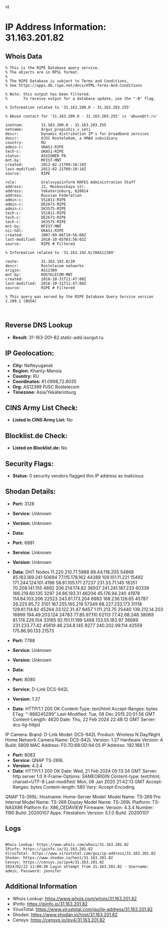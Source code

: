 vt
# IP Address Information: 31.163.201.82

## Whois Data
```
% This is the RIPE Database query service.
% The objects are in RPSL format.
%
% The RIPE Database is subject to Terms and Conditions.
% See https://apps.db.ripe.net/docs/HTML-Terms-And-Conditions

% Note: this output has been filtered.
%       To receive output for a database update, use the "-B" flag.

% Information related to '31.163.200.0 - 31.163.203.255'

% Abuse contact for '31.163.200.0 - 31.163.203.255' is 'abuse@rt.ru'

inetnum:        31.163.200.0 - 31.163.203.255
netname:        Argus_propishis_v_seti
descr:          Dynamic distribution IP's for broadband services
descr:          OJSC Rostelekom, a XMAO subsidiary
country:        RU
admin-c:        UKAS1-RIPE
tech-c:         UKAS1-RIPE
status:         ASSIGNED PA
mnt-by:         MFIST-MNT
created:        2012-02-21T09:10:18Z
last-modified:  2012-02-21T09:10:18Z
source:         RIPE

role:           Uralsvyazinform KHFES Administration Staff
address:        11, Moskovskaya str.
address:        Yekaterinburg, 620014
address:        Russian Federation
admin-c:        VS1811-RIPE
admin-c:        DE2673-RIPE
admin-c:        SK3575-RIPE
tech-c:         VS1811-RIPE
tech-c:         DE2673-RIPE
tech-c:         SK3575-RIPE
mnt-by:         MFIST-MNT
nic-hdl:        UKAS1-RIPE
created:        2007-09-06T10:56:08Z
last-modified:  2018-10-05T03:50:02Z
source:         RIPE # Filtered

% Information related to '31.163.192.0/20AS12389'

route:          31.163.192.0/20
descr:          Rostelecom networks
origin:         AS12389
mnt-by:         ROSTELECOM-MNT
created:        2018-10-31T11:47:08Z
last-modified:  2018-10-31T11:47:08Z
source:         RIPE # Filtered

% This query was served by the RIPE Database Query Service version 1.109.1 (BUSA)



```
## Reverse DNS Lookup
- **Result:** 31-163-201-82.static-adsl.isurgut.ru.

## IP Geolocation:
- **City:** Nefteyugansk
- **Region:** Khanty-Mansia
- **Country:** RU
- **Coordinates:** 61.0998,72.6035
- **Org:** AS12389 PJSC Rostelecom
- **Timezone:** Asia/Yekaterinburg

## CINS Army List Check:
- **Listed in CINS Army List:** 
No

## Blocklist.de Check:
- **Listed on Blocklist.de:** 
No

## Security Flags:
- **Status:** 0 security vendors flagged this IP address as malicious

## Shodan Details:
- **Port:** 3128
- **Service:** Unknown
- **Version:** Unknown
- **Data:** 

- **Port:** 6881
- **Service:** Unknown
- **Version:** Unknown
- **Data:** DHT Nodes
11.220.210.71	5888
88.44.118.205	54868
85.163.169.241	50694
77.115.178.162	44389
109.101.11.221	15492
171.244.124.101	4196
58.81.105.171	27237
231.33.71.145	18351
70.208.141.155	4892
206.214.174.82	36937
241.241.187.233	60339
166.219.60.135	3297
24.86.193.31	46204
45.176.94.240	41978
114.64.103.206	22523
243.61.173.204	6983
168.236.126.65	45787
26.225.95.72	3101
167.255.165.219	57349
88.227.233.173	31118
128.61.114.82	45264
33.122.31.47	8457
1.111.213.75	25440
139.212.14.203	16899
194.49.203.124	24783
77.85.97.110	62113
77.42.68.248	38069
81.174.226.104	33165
92.151.11.199	5468
133.55.183.97	36689
231.233.77.42	45819
46.234.8.145	9277
240.202.99.114	42559
175.86.90.133	21573


- **Port:** 7788
- **Service:** Unknown
- **Version:** Unknown
- **Data:** 

- **Port:** 8080
- **Service:** D-Link DCS-942L
- **Version:** 1.27
- **Data:** HTTP/1.1 200 OK
Content-Type: text/html
Accept-Ranges: bytes
ETag: "-988245289"
Last-Modified: Tue, 08 Dec 2015 20:01:56 GMT
Content-Length: 4620
Date: Thu, 22 Feb 2024 22:48:12 GMT
Server: dcs-lig-httpd


IP Camera:
  Brand: D-Link
  Model: DCS-942L
  Product: Wireless N Day/Night Home Network Camera
  Name: DCS-942L
  Version: 1.27
  Hardware Version: A
  Build: 5809
  MAC Address: F0:7D:68:0D:94:05
  IP Address: 192.168.1.11


- **Port:** 8083
- **Service:** QNAP TS-269L
- **Version:** 4.3.4
- **Data:** HTTP/1.1 200 OK
Date: Wed, 21 Feb 2024 05:13:34 GMT
Server: http server 1.0
X-Frame-Options: SAMEORIGIN
Content-type: text/html; charset=UTF-8
Last-modified: Mon, 06 Jan 2020 21:42:13 GMT
Accept-Ranges: bytes
Content-length: 580
Vary: Accept-Encoding


QNAP TS-269L:
  Hostname: Home-Server
  Model:
    Model Name: TS-269 Pro
    Internal Model Name: TS-269
    Display Model Name: TS-269L
    Platform: TS-NASX86
    Platform Ex: X86_CEDAVIEW
  Firmware:
    Version: 4.3.4
    Number: 1190
    Build: 20200107
  Apps:
    Filestation:
      Version: 5.1.0
      Build: 20200107


## Logs
```

Whois Lookup: https://www.whois.com/whois/31.163.201.82
IPinfo: https://ipinfo.io/31.163.201.82
VirusTotal: https://www.virustotal.com/gui/ip-address/31.163.201.82
Shodan: https://www.shodan.io/host/31.163.201.82
Censys: https://censys.io/ipv4/31.163.201.82
2024/02/22 11:00:38 Login attempt from 31.163.201.82 - Username: admin, Password: jennifer

```
## Additional Information
- Whois Lookup: https://www.whois.com/whois/31.163.201.82
- IPinfo: https://ipinfo.io/31.163.201.82
- VirusTotal: https://www.virustotal.com/gui/ip-address/31.163.201.82
- Shodan: https://www.shodan.io/host/31.163.201.82
- Censys: https://censys.io/ipv4/31.163.201.82

